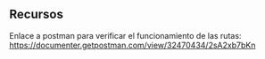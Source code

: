 ## Recursos
Enlace a postman para verificar el funcionamiento de las rutas: https://documenter.getpostman.com/view/32470434/2sA2xb7bKn